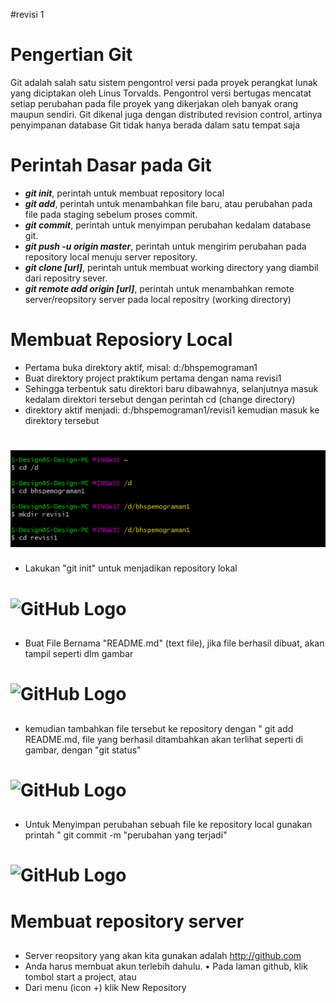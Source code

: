#revisi 1
# Pengertian Git
Git adalah salah satu sistem pengontrol versi pada proyek perangkat lunak yang diciptakan oleh Linus Torvalds. 
Pengontrol versi bertugas mencatat setiap perubahan pada file proyek yang dikerjakan oleh banyak orang maupun sendiri. 
Git dikenal juga dengan distributed revision control, artinya penyimpanan database Git tidak hanya berada dalam satu tempat saja

# Perintah Dasar pada Git
* _**git init**_, perintah untuk membuat repository local
* _**git add**_, perintah untuk menambahkan file baru, atau perubahan pada file pada staging sebelum proses commit. 
* _**git commit**_, perintah untuk menyimpan perubahan kedalam database git. 
* _**git push -u origin master**_, perintah untuk mengirim perubahan pada repository local menuju server repository. 
* _**git clone [url]**_, perintah untuk membuat working directory yang diambil dari repositry sever.
* _**git remote add origin [url]**_, perintah untuk menambahkan remote server/reopsitory server pada local repositry (working directory)

# Membuat Reposiory Local
* Pertama buka direktory aktif, misal: d:/bhspemograman1
* Buat direktory project praktikum pertama dengan nama revisi1
* Sehingga terbentuk satu direktori baru dibawahnya, selanjutnya masuk kedalam direktori tersebut dengan perintah cd (change directory)
* direktory aktif menjadi: d:/bhspemograman1/revisi1 kemudian masuk ke direktory tersebut 
# ![GitHub Logo](ss1.PNG)

* Lakukan "git init" untuk menjadikan repository lokal 
# ![GitHub Logo](2.PNG) <h2>
* Buat File Bernama "README.md" (text file), jika file berhasil dibuat, akan tampil seperti dlm gambar
# ![GitHub Logo](3.PNG) <h2>
* kemudian tambahkan file tersebut ke repository dengan " git add 
README.md, file yang berhasil ditambahkan akan terlihat seperti di 
gambar, dengan "git status" 
# ![GitHub Logo](4.PNG) <h2>
* Untuk  Menyimpan perubahan sebuah file ke repository local gunakan 
printah " git commit -m "perubahan yang terjadi"
# ![GitHub Logo](5.PNG)
# Membuat repository server <h2>
* Server reopsitory yang akan kita gunakan adalah http://github.com
* Anda harus membuat akun terlebih dahulu. • Pada laman github, klik tombol start a project, atau
* Dari menu (icon +) klik New Repository
